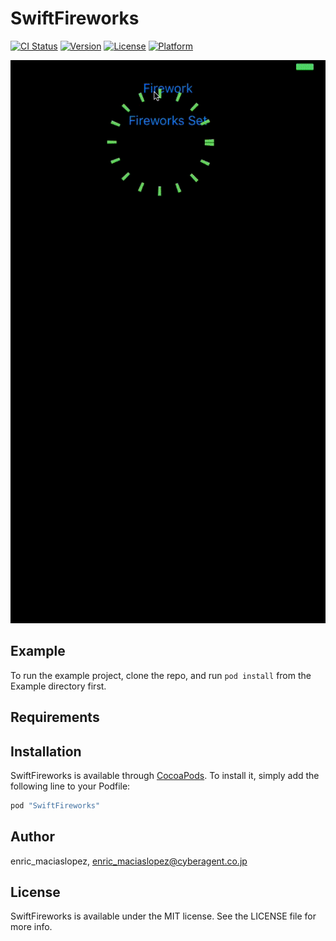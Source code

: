 # SwiftFireworks

[![CI Status](http://img.shields.io/travis/enric_maciaslopez/SwiftFireworks.svg?style=flat)](https://travis-ci.org/enric_maciaslopez/SwiftFireworks)
[![Version](https://img.shields.io/cocoapods/v/SwiftFireworks.svg?style=flat)](http://cocoapods.org/pods/SwiftFireworks)
[![License](https://img.shields.io/cocoapods/l/SwiftFireworks.svg?style=flat)](http://cocoapods.org/pods/SwiftFireworks)
[![Platform](https://img.shields.io/cocoapods/p/SwiftFireworks.svg?style=flat)](http://cocoapods.org/pods/SwiftFireworks)

![alt tag](https://github.com/enricmacias/SwiftFireworks/blob/master/Preview/SwiftFireworks.gif)

## Example

To run the example project, clone the repo, and run `pod install` from the Example directory first.

## Requirements

## Installation

SwiftFireworks is available through [CocoaPods](http://cocoapods.org). To install
it, simply add the following line to your Podfile:

```ruby
pod "SwiftFireworks"
```

## Author

enric_maciaslopez, enric_maciaslopez@cyberagent.co.jp

## License

SwiftFireworks is available under the MIT license. See the LICENSE file for more info.
